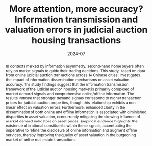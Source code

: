 ---
title: 'More attention, more accuracy? Information transmission and valuation errors in judicial auction housing transactions'

# Authors
# If you created a profile for a user (e.g. the default `admin` user), write the username (folder name) here
# and it will be replaced with their full name and linked to their profile.
authors:
  - Yiqi Huang
  - Weidong Qu

# Author notes (optional)
#author_notes:
#  - 'Equal contribution'
#  - 'Equal contribution'

date: '2024-07'
doi: ''

# Schedule page publish date (NOT publication's date).
publishDate: ''

# Publication type.
# Legend: 0 = Uncategorized; 1 = Conference paper; 2 = Journal article;
# 3 = Preprint / Working Paper; 4 = Report; 5 = Book; 6 = Book section;
# 7 = Thesis; 8 = Patent
publication_types: ['3']

# Publication name and optional abbreviated publication name.
publication: ''
publication_short: ''

abstract: "In contexts marked by information asymmetry, second-hand home buyers often rely on market signals to guide their trading decisions. This study, based on data from online judicial auction transactions across 14 Chinese cities, investigates the impact of information dissemination mechanisms on asset valuation accuracy. The study findings suggest that the information transmission framework of the judicial auction housing market is primarily composed of market demand signals and comprehensive online/offline information. The results indicate that stronger demand signals correspond to higher transaction prices for judicial auction properties, though this relationship exhibits a non-linear effect on valuation errors. Furthermore, enhanced clarity in the dissemination of both online and offline information is associated with diminished disparities in asset valuation, concurrently mitigating the skewing influence of market demand indicators on asset prices. Empirical evidence highlights the existence of irrational constituents within these signals, accentuating the imperative to refine the disclosure of online information and augment offline services, thereby improving the quality of asset valuation in the burgeoning market of online real estate transactions."


# Summary. An optional shortened abstract.
#summary: ""

#tags:

# Display this page in the Featured widget?
featured: false

links:
url_pdf: ''
url_code: 
url_dataset: ''
url_poster: ''
url_project: ''
url_slides: ''
url_source: ''
url_video: 
url_preprint: ''

# Featured image
# To use, add an image named `featured.jpg/png` to your page's folder.
image:
  caption: ''
  focal_point: ''
  preview_only: false

# Associated Projects (optional).
#   Associate this publication with one or more of your projects.
#   Simply enter your project's folder or file name without extension.
#   E.g. `internal-project` references `content/project/internal-project/index.md`.
#   Otherwise, set `projects: []`.
projects:
  - rare disasters

# Slides (optional).
#   Associate this publication with Markdown slides.
#   Simply enter your slide deck's filename without extension.
#   E.g. `slides: "example"` references `content/slides/example/index.md`.
#   Otherwise, set `slides: ""`.
slides: ""
---